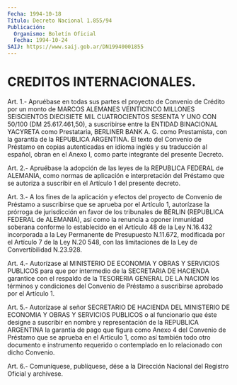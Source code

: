 ```yaml
---
Fecha: 1994-10-18
Título: Decreto Nacional 1.855/94
Publicación:
  Organismo: Boletín Oficial
  Fecha: 1994-10-24
SAIJ: https://www.saij.gob.ar/DN19940001855
---
```

# CREDITOS INTERNACIONALES.

<a id="1"></a>
Art. 1.- Apruébase en todas sus partes el proyecto de Convenio de Crédito  por  un  monto  de MARCOS ALEMANES VEINTICINCO MILLONES SEISCIENTOS DIECISIETE MIL CUATROCIENTOS  SESENTA Y UNO CON  50/100 (DM  25.617.461,50),  a  suscribirse  entre la  ENTIDAD  BINACIONAL YACYRETA como Prestataria, BERLINER BANK  A.  G.  como Prestamista, con  la garantía de la REPUBLICA ARGENTINA. El texto  del  Convenio de  Préstamo    en  copias  autenticadas  en  idioma  inglés  y  su traducción al español,  obran  en el Anexo I, como parte integrante del presente Decreto.

<a id="2"></a>
Art.  2.-  Apruébase  la adopción de las leyes de la REPUBLICA FEDERAL de ALEMANIA, como normas  de  aplicación  e  interpretación del  Préstamo  que  se  autoriza a suscribir en el Artículo  1  del presente decreto.

<a id="3"></a>
Art. 3.- A los fines de la aplicación y efectos del proyecto de Convenio  de  Préstamo a suscribirse que se aprueba por el Artículo 1,  autorízase  la   prórroga  de  jurisdicción  en  favor  de  los tribunales de BERLIN  (REPUBLICA  FEDERAL de ALEMANIA), así como la renuncia a oponer inmunidad soberana  conforme lo establecido en el Artículo 48 de la Ley N.16.432 incorporada  a  la Ley Permanente de Presupuesto N.11.672, modificada por el Artículo  7  de la Ley N.20 548,  con  las limitaciones de la Ley de Convertibilidad  N.23.928.

<a id="4"></a>
Art.  4.-  Autorízase  al  MINISTERIO  DE  ECONOMIA  Y OBRAS Y SERVICIOS  PUBLICOS  para  que  por intermedio de la SECRETARIA  DE HACIENDA garantice con el respaldo  de  la  TESORERIA GENERAL DE LA NACION  los  términos  y  condiciones del Convenio  de  Préstamo  a suscribirse aprobado por el Artículo 1.

<a id="5"></a>
Art.  5.-  Autorízase  al  señor  SECRETARIO  DE  HACIENDA DEL MINISTERIO    DE  ECONOMIA  Y  OBRAS  Y  SERVICIOS  PUBLICOS  o  al funcionario que éste designe a suscribir en nombre y representación  de  la  REPUBLICA ARGENTINA la garantía de pago que figura como Anexo 4 del Convenio  de  Préstamo que se aprueba en el Artículo  1,  como así también todo otro  documento  e  instrumento requerido o contemplado  en  lo  relacionado  con  dicho  Convenio.

<a id="6"></a>
Art. 6.- Comuníquese, publíquese, dése a la Dirección Nacional del Registro Oficial y archívese.